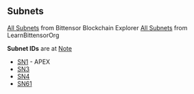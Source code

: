 ## Subnets

[All Subnets](https://taostats.io/subnets) from Bittensor Blockchain Explorer
[All Subnets](https://learnbittensor.org/subnets) from LearnBittensorOrg

**Subnet IDs** are at [Note](./SNs/SN_IDs.md)

- [SN1](./SNs/SN1.md) - APEX
- [SN3](./SNs/SN3.md)
- [SN4](./SNs/SN4.md)
- [SN61](./SNs/SN61.md)

